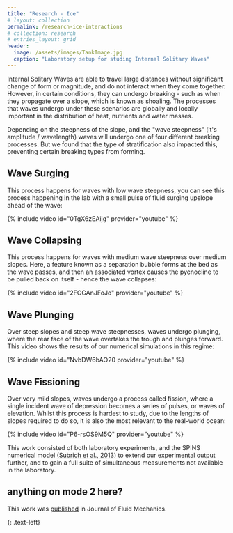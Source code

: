 ```yaml
---
title: "Research - Ice"
# layout: collection
permalink: /research-ice-interactions
# collection: research
# entries_layout: grid
header:
  image: /assets/images/TankImage.jpg
  caption: "Laboratory setup for studing Internal Solitary Waves"
---
```

Internal Solitary Waves are able to travel large distances without significant change of form or magnitude, and do not interact when they come together. However, in certain conditions, they can undergo breaking - such as when they propagate over a slope, which is known as shoaling. The processes that waves undergo under these scenarios are globally and locally important in the distribution of heat, nutrients and water masses. 

Depending on the steepness of the slope, and the "wave steepness" (it's amplitude / wavelength) waves will undergo one of four different breaking processes. But we found that the type of stratification also impacted this, preventing certain breaking types from forming. 

## Wave Surging
This process happens for waves with low wave steepness, you can see this process happening in the lab with a small pulse of fluid surging upslope ahead of the wave:
<div style="width:650px; float: center">
	{% include video id="0TgX6zEAijg" provider="youtube" %}
</div>

## Wave Collapsing
This process happens for waves with medium wave steepness over medium slopes. Here, a feature known as a separation bubble forms at the bed as the wave passes, and then an associated vortex causes the pycnocline to be pulled back on itself - hence the wave collapses:
<div style="width:650px; float: center">
	{% include video id="2FGGAnJFoJo" provider="youtube" %}
</div>

## Wave Plunging
Over steep slopes and steep wave steepnesses, waves undergo plunging, where the rear face of the wave overtakes the trough and plunges forward. This video shows the results of our numerical simulations in this regime:
<div style="width:650px; float: center">
	{% include video id="NvbDW6bAO20 provider="youtube" %}
</div>

## Wave Fissioning
Over very mild slopes, waves undergo a process called fission, where a single incident wave of depression becomes a series of pulses, or waves of elevation. Whilst this process is hardest to study, due to the lengths of slopes required to do so, it is also the most relevant to the real-world ocean:
<div style="width:650px; float: center">
	{% include video id="P6-rsOS9M5Q" provider="youtube" %}
</div>


This work consisted of both laboratory experiments, and the SPINS numerical model [(Subrich et al., 2013)](https://doi.org/10.1002/fld.3788) to extend our experimental output further, and to gain a full suite of simultaneous measurements not available in the laboratory.
## anything on mode 2 here?
This work was [published](https://doi.org/10.1017/jfm.2021.1049) in Journal of Fluid Mechanics.

{: .text-left}


